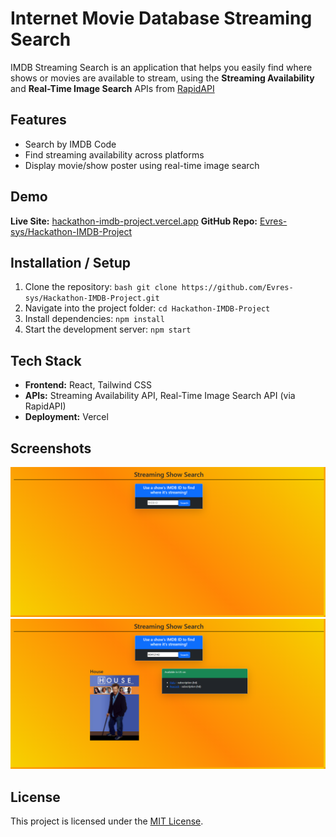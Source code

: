 # Internet Movie Database Streaming Search

IMDB Streaming Search is an application that helps you easily find where shows or movies are available to stream, using the **Streaming Availability** and **Real-Time Image Search** APIs from [RapidAPI](https://rapidapi.com)

## Features
- Search by IMDB Code
- Find streaming availability across platforms
- Display movie/show poster using real-time image search

## Demo
**Live Site:** [hackathon-imdb-project.vercel.app](https://hackathon-imdb-project.vercel.app/)
**GitHub Repo:** [Evres-sys/Hackathon-IMDB-Project](https://github.com/Evres-sys/Hackathon-IMDB-Project)

## Installation / Setup
1. Clone the repository:
    ```bash git clone https://github.com/Evres-sys/Hackathon-IMDB-Project.git```
2. Navigate into the project folder:
    ```cd Hackathon-IMDB-Project```
3. Install dependencies:
    ```npm install```
4. Start the development server:
    ```npm start```

## Tech Stack
- **Frontend:** React, Tailwind CSS
- **APIs:** Streaming Availability API, Real-Time Image Search API (via RapidAPI)
- **Deployment:** Vercel

## Screenshots
![Home Page](.\screenshots\HomePage.png)
![Search Example](.\screenshots\SearchExample.png)

## License
This project is licensed under the [MIT License](./LICENSE).

